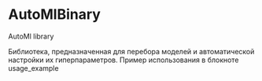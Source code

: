# AutoMlBinary
AutoMl library

Библиотека, предназначенная для перебора моделей и автоматической настройки их гиперпараметров. 
Пример использования в блокноте usage_example
